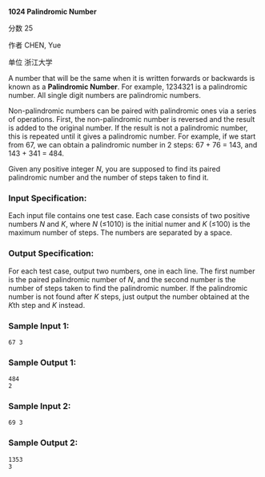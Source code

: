 **1024 Palindromic Number**

分数 25

作者 CHEN, Yue

单位 浙江大学

A number that will be the same when it is written forwards or backwards is known as a **Palindromic Number**. For example, 1234321 is a palindromic number. All single digit numbers are palindromic numbers.

Non-palindromic numbers can be paired with palindromic ones via a series of operations. First, the non-palindromic number is reversed and the result is added to the original number. If the result is not a palindromic number, this is repeated until it gives a palindromic number. For example, if we start from 67, we can obtain a palindromic number in 2 steps: 67 + 76 = 143, and 143 + 341 = 484.

Given any positive integer *N*, you are supposed to find its paired palindromic number and the number of steps taken to find it.

### Input Specification:

Each input file contains one test case. Each case consists of two positive numbers *N* and *K*, where *N* (≤1010) is the initial numer and *K* (≤100) is the maximum number of steps. The numbers are separated by a space.

### Output Specification:

For each test case, output two numbers, one in each line. The first number is the paired palindromic number of *N*, and the second number is the number of steps taken to find the palindromic number. If the palindromic number is not found after *K* steps, just output the number obtained at the *K*th step and *K* instead.

### Sample Input 1:

```in
67 3
```

### Sample Output 1:

```out
484
2
```

### Sample Input 2:

```in
69 3
```

### Sample Output 2:

```out
1353
3
```